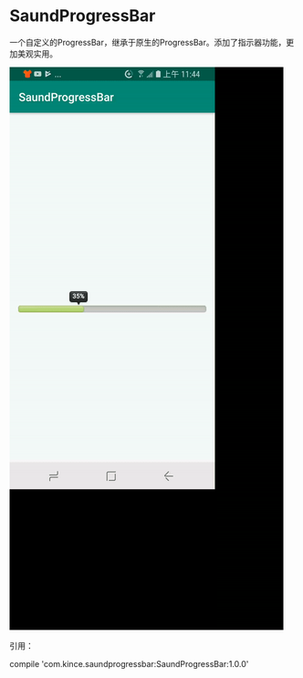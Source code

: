# SaundProgressBar
一个自定义的ProgressBar，继承于原生的ProgressBar。添加了指示器功能，更加美观实用。

![Alt text](https://github.com/Geekince/SaundProgressBar/blob/master/art/ezgif-2-be288a60dd32.gif)

引用：

compile 'com.kince.saundprogressbar:SaundProgressBar:1.0.0'
